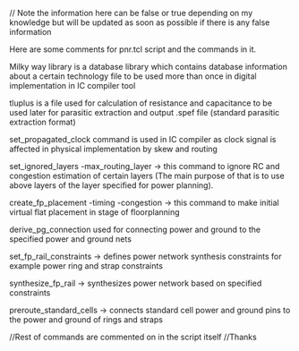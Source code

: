 // Note the information here can be false or true depending on my knowledge but will be updated as soon as possible if there is any false information

Here are some comments for pnr.tcl script and the commands in it.

Milky way library is a database library which contains database information about a certain technology file to be used more than once in digital implementation in IC compiler tool

tluplus is a file used for calculation of resistance and capacitance to be used later for parasitic extraction and output .spef file (standard parasitic extraction format)

set_propagated_clock command is used in IC compiler as clock signal is affected in physical implementation by skew and routing

set_ignored_layers -max_routing_layer -> this command to ignore RC and congestion estimation of certain layers (The main purpose of that is to use above layers of the layer specified for power planning).

create_fp_placement -timing -congestion -> this command to make initial virtual flat placement in stage of floorplanning

derive_pg_connection used for connecting power and ground to the specified power and ground nets

set_fp_rail_constraints -> defines power network synthesis constraints for example power ring and strap constraints

synthesize_fp_rail -> synthesizes power network based on specified constraints

preroute_standard_cells -> connects standard cell power and ground pins to the power and ground of rings and straps

//Rest of commands are commented on in the script itself
//Thanks
